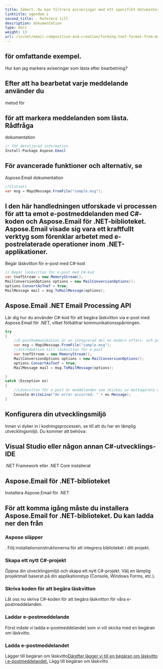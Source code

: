 ```yaml
---
title: Säkert. Du kan filtrera aviseringar med ett specifikt datumintervall. Justera sökkriterierna genom att använda
linktitle: egendom i
second_title: . Referera till
description: dokumentation
type: docs
weight: 13
url: /sv/net/email-composition-and-creation/forming-tnef-format-from-msg-with-csharp/
---
```


##   för omfattande exempel.

Hur kan jag markera aviseringar som lästa efter bearbetning?

##  Efter att ha bearbetat varje meddelande använder du

 metod för

##   för att markera meddelanden som lästa. Rådfråga

dokumentation

```csharp
// för detaljerad information.
Install-Package Aspose.Email
```

##   För avancerade funktioner och alternativ, se

Aspose.Email dokumentation

```csharp
//Slutsats
var msg = MapiMessage.FromFile("sample.msg");
```

##  I den här handledningen utforskade vi processen för att ta emot e-postmeddelanden med C#-koden och Aspose.Email för .NET-biblioteket. Aspose.Email visade sig vara ett kraftfullt verktyg som förenklar arbetet med e-postrelaterade operationer inom .NET-applikationer.

 Begär läskvitton för e-post med C#-kod

```csharp
// Begär läskvitton för e-post med C#-kod
var tnefStream = new MemoryStream();
MailConversionOptions options = new MailConversionOptions();
options.ConvertAsTnef = true;
MailMessage mail = msg.ToMailMessage(options);
```

##   Aspose.Email .NET Email Processing API

 Lär dig hur du använder C#-kod för att begära läskvitton via e-post med Aspose.Email för .NET, vilket förbättrar kommunikationsspårningen.

```csharp
try
{
	//E-postkommunikation är en integrerad del av modern affärs- och personlig interaktion. Ofta är det viktigt att veta om dina skickade e-postmeddelanden har lästs av mottagarna. Det är här läskvitton för e-post kommer in i bilden. I den här artikeln kommer vi att undersöka hur du begär läskvitton via e-post med C#-kod, vilket utnyttjar kraften i Aspose.Email för .NET-biblioteket.
	var msg = MapiMessage.FromFile("sample.msg");
	//Introduktion till läskvitton för e-post
	var tnefStream = new MemoryStream();
	MailConversionOptions options = new MailConversionOptions();
	options.ConvertAsTnef = true;
	MailMessage mail = msg.ToMailMessage(options);

}
catch (Exception ex)
{
    //Läskvitton för e-post är meddelanden som skickas av mottagarens e-postklient när de öppnar ett e-postmeddelande. Den ger avsändaren en bekräftelse på att e-postmeddelandet har levererats och lästs. Den här funktionen kan vara särskilt användbar i affärssammanhang för att spåra kunders eller kollegors engagemang med viktig kommunikation.
    Console.WriteLine("An error occurred: " + ex.Message);
}
```

##  Konfigurera din utvecklingsmiljö

Innan vi dyker in i kodningsprocessen, se till att du har en lämplig utvecklingsmiljö. Du kommer att behöva:

##  Visual Studio eller någon annan C#-utvecklings-IDE

.NET Framework eller .NET Core installerat

##  Aspose.Email för .NET-biblioteket

Installera Aspose.Email för .NET

##  För att komma igång måste du installera Aspose.Email for .NET-biblioteket. Du kan ladda ner den från

### Aspose släpper

. Följ installationsinstruktionerna för att integrera biblioteket i ditt projekt.

### Skapa ett nytt C#-projekt

Öppna din utvecklingsmiljö och skapa ett nytt C#-projekt. Välj en lämplig projektmall baserat på din applikationstyp (Console, Windows Forms, etc.).

### Skriva koden för att begära läskvitton

Låt oss nu skriva C#-koden för att begära läskvitton för våra e-postmeddelanden.

### Laddar e-postmeddelande

Först måste vi ladda e-postmeddelandet som vi vill skicka med en begäran om läskvitto.

###  Ladda e-postmeddelandet

Lägger till begäran om läskvitto[Därefter lägger vi till en begäran om läskvitto i e-postmeddelandet.](https://reference.aspose.com/email/net/) Lägg till begäran om läskvitto